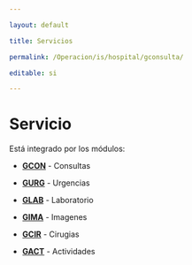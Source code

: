 ---
layout: default
title: Servicios
permalink: /Operacion/is/hospital/gconsulta/
editable: si
---

# Servicio

Está integrado por los módulos:

* [**GCON**](http://docs.oasiscom.com/Operacion/is/hospital/gconsulta/gcon) - Consultas 
* [**GURG**](http://docs.oasiscom.com/Operacion/is/hospital/gconsulta/gurg) - Urgencias 
* [**GLAB**](http://docs.oasiscom.com/Operacion/is/hospital/gconsulta/glab) - Laboratorio 
* [**GIMA**](http://docs.oasiscom.com/Operacion/is/hospital/gconsulta/gima) - Imagenes 
* [**GCIR**](http://docs.oasiscom.com/Operacion/is/hospital/gconsulta/gcir) - Cirugias 
* [**GACT**](http://docs.oasiscom.com/Operacion/is/hospital/gconsulta/gact) - Actividades

